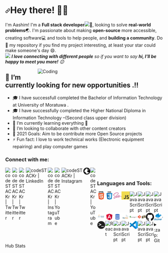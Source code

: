 
<h1><a id="user-content-hey-there-wavesmiley" class="anchor" aria-hidden="true" href="#hey-there-wavesmiley"><svg class="octicon octicon-link" viewBox="0 0 16 16" version="1.1" width="16" height="16" aria-hidden="true"><path fill-rule="evenodd" d="M7.775 3.275a.75.75 0 001.06 1.06l1.25-1.25a2 2 0 112.83 2.83l-2.5 2.5a2 2 0 01-2.83 0 .75.75 0 00-1.06 1.06 3.5 3.5 0 004.95 0l2.5-2.5a3.5 3.5 0 00-4.95-4.95l-1.25 1.25zm-4.69 9.64a2 2 0 010-2.83l2.5-2.5a2 2 0 012.83 0 .75.75 0 001.06-1.06 3.5 3.5 0 00-4.95 0l-2.5 2.5a3.5 3.5 0 004.95 4.95l1.25-1.25a.75.75 0 00-1.06-1.06l-1.25 1.25a2 2 0 01-2.83 0z"></path></svg></a>Hey there! <g-emoji class="g-emoji" alias="wave" fallback-src="https://github.githubassets.com/images/icons/emoji/unicode/1f44b.png">👋</g-emoji><g-emoji class="g-emoji" alias="smiley" fallback-src="https://github.githubassets.com/images/icons/emoji/unicode/1f603.png">😃</g-emoji></h1>

<p>I'm Aashim! I'm a <strong>Full stack developer<img src="https://camo.githubusercontent.com/63371d36886ee658f5a97401f393e1ab1684b2fd3de674b8f5efc7d410b2a3d0/68747470733a2f2f6d656469612e67697068792e636f6d2f6d656469612f57556c706c634d704f43456d5447427442572f67697068792e676966" width="30" data-canonical-src="https://media.giphy.com/media/WUlplcMpOCEmTGBtBW/giphy.gif" style="max-width:100%;"></strong><g-emoji class="g-emoji" alias="iphone" fallback-src="https://github.githubassets.com/images/icons/emoji/unicode/1f4f1.png">📱</g-emoji>, looking to solve <strong>real-world problems</strong><g-emoji class="g-emoji" alias="earth_asia" fallback-src="https://github.githubassets.com/images/icons/emoji/unicode/1f30f.png">🌏</g-emoji>. I'm passionate about making <strong>open-source</strong> more accessible, creating software<g-emoji class="g-emoji" alias="computer" fallback-src="https://github.githubassets.com/images/icons/emoji/unicode/1f4bb.png">💻</g-emoji> and tools to help people, and <strong>building a community</strong>. Do <g-emoji class="g-emoji" alias="star2" fallback-src="https://github.githubassets.com/images/icons/emoji/unicode/1f31f.png">🌟</g-emoji> my repository if you find my project interesting, at least your star could make someone's day <g-emoji class="g-emoji" alias="smile" fallback-src="https://github.githubassets.com/images/icons/emoji/unicode/1f604.png">😄</g-emoji>.
<br>
<a target="_blank" rel="noopener noreferrer" href="https://camo.githubusercontent.com/ec0df7b334d15078e980be8f26f35f1bd6f004eaa4a121db42fed361360c1817/68747470733a2f2f6d656469612e67697068792e636f6d2f6d656469612f4c6e516a7057614f4e386e68723231764e572f67697068792e676966"><img src="https://camo.githubusercontent.com/ec0df7b334d15078e980be8f26f35f1bd6f004eaa4a121db42fed361360c1817/68747470733a2f2f6d656469612e67697068792e636f6d2f6d656469612f4c6e516a7057614f4e386e68723231764e572f67697068792e676966" width="40" data-canonical-src="https://media.giphy.com/media/LnQjpWaON8nhr21vNW/giphy.gif" style="max-width:100%;"></a> <em><b>I love connecting with different people</b> so if you want to say <b>hi, I'll be happy to meet you more!</b> <g-emoji class="g-emoji" alias="blush" fallback-src="https://github.githubassets.com/images/icons/emoji/unicode/1f60a.png">😊</g-emoji></em></p>


<img align="right" alt="Coding" width="400" src="https://camo.githubusercontent.com/247e136bbbb5015042d384c1fe1c1ac854bd25c0d93870e6758c77a200115592/68747470733a2f2f6d656469612e67697068792e636f6d2f6d656469612f5934616b394b6932475a43624a78416e4a442f67697068792e676966" data-canonical-src="https://media.giphy.com/media/Y4ak9Ki2GZCbJxAnJD/giphy.gif" style="max-width:100%;">
 
 



## 🔭 I’m currently looking for new opportunities .!!
- 🎓 I have successfull completed the Bachelor of Information Technology at University of Moratuwa .
- 🎓 I have successfully completed the Higher National Diploma in Information Technology –(Second class upper division)
- 🌱 I’m currently learning everything 🤣
- 👯 I’m looking to collaborate with other content creators
- 🥅 2021 Goals: Aim to be contribute more Open Source projects
- ⚡ Fun fact: I love to work technical works (Electronic equipment repairing) and play computer games

### Connect with me:
[<img align="left" alt="codeSTACKr | Twitter" width="22px" src="https://cdn.jsdelivr.net/npm/simple-icons@4.2.0/icons/gmail.svg" />][gmail]
[<img align="left" alt="codeSTACKr | Twitter" width="22px" src="https://cdn.jsdelivr.net/npm/simple-icons@v3/icons/facebook.svg" />][facebook]
[<img align="left" alt="codeSTACKr | Twitter" width="22px" src="https://cdn.jsdelivr.net/npm/simple-icons@v3/icons/twitter.svg" />][twitter]
[<img align="left" alt="codeSTACKr | LinkedIn" width="70px" src="https://raw.githubusercontent.com/melanieshi0120/melanieshi0120/master/linkedin.ico" />][linkedin]
[<img align="left" alt="codeSTACKr | Instagram" width="22px" src="https://cdn.jsdelivr.net/npm/simple-icons@v3/icons/instagram.svg" />][instagram]
[<img align="left" alt="codeSTACKr | YouTube" width="22px" src="https://cdn.jsdelivr.net/npm/simple-icons@v3/icons/youtube.svg" />][youtube]
[<img align="left" alt="codeSTACKr | Instagram" width="70px" src="https://raw.githubusercontent.com/melanieshi0120/melanieshi0120/master/medium.ico" />][medium]
[<img align="left" alt="codeSTACKr.com" width="22px" src="https://raw.githubusercontent.com/iconic/open-iconic/master/svg/globe.svg" />][website]
[<img align="left" alt="codeSTACKr | YouTube" width="22px" src="https://cdn.jsdelivr.net/npm/simple-icons@4.2.0/icons/dev-dot-to.svg" />][dot]


<br />

### Languages and Tools:
<img align="left" alt="HTML5" width="26px" src="https://raw.githubusercontent.com/github/explore/80688e429a7d4ef2fca1e82350fe8e3517d3494d/topics/html/html.png" />
<img align="left" alt="CSS3" width="26px" src="https://raw.githubusercontent.com/github/explore/80688e429a7d4ef2fca1e82350fe8e3517d3494d/topics/css/css.png" />
<img align="left" alt="Sass" width="26px" src="https://raw.githubusercontent.com/github/explore/80688e429a7d4ef2fca1e82350fe8e3517d3494d/topics/sass/sass.png" />
<img align="left" alt="JavaScript" width="26px" src="https://raw.githubusercontent.com/github/explore/80688e429a7d4ef2fca1e82350fe8e3517d3494d/topics/javascript/javascript.png" />


<img align="left" alt="JavaScript" width="26px" src="https://cdn.jsdelivr.net/npm/simple-icons@3.13.0/icons/bootstrap.svg" />
<img align="left" alt="JavaScript" width="26px" src="https://cdn.jsdelivr.net/npm/simple-icons@3.13.0/icons/php.svg" />
<img align="left" alt="JavaScript" width="26px" src="https://cdn.jsdelivr.net/npm/simple-icons@4.2.0/icons/csharp.svg" />
<img align="left" alt="JavaScript" width="26px" src="https://cdn.jsdelivr.net/npm/simple-icons@4.2.0/icons/android.svg" />
<img align="left" alt="React" width="26px" src="https://raw.githubusercontent.com/github/explore/80688e429a7d4ef2fca1e82350fe8e3517d3494d/topics/java/java.png" />
<img align="left" alt="React" width="26px" src="https://raw.githubusercontent.com/github/explore/80688e429a7d4ef2fca1e82350fe8e3517d3494d/topics/angular/angular.png" />
<img align="left" alt="SQL" width="26px" src="https://raw.githubusercontent.com/github/explore/80688e429a7d4ef2fca1e82350fe8e3517d3494d/topics/sql/sql.png" />
<img align="left" alt="MySQL" width="26px" src="https://raw.githubusercontent.com/github/explore/80688e429a7d4ef2fca1e82350fe8e3517d3494d/topics/mysql/mysql.png" />
<img align="left" alt="MongoDB" width="26px" src="https://raw.githubusercontent.com/github/explore/80688e429a7d4ef2fca1e82350fe8e3517d3494d/topics/mongodb/mongodb.png" />
<img align="left" alt="Git" width="26px" src="https://raw.githubusercontent.com/github/explore/80688e429a7d4ef2fca1e82350fe8e3517d3494d/topics/git/git.png" />
<img align="left" alt="GitHub" width="26px" src="https://raw.githubusercontent.com/github/explore/78df643247d429f6cc873026c0622819ad797942/topics/github/github.png" />
<img align="left" alt="GitHub" width="26px" src="https://raw.githubusercontent.com/github/explore/80688e429a7d4ef2fca1e82350fe8e3517d3494d/topics/docker/docker.png" />
<img align="left" alt="Terminal" width="26px" src="https://raw.githubusercontent.com/github/explore/80688e429a7d4ef2fca1e82350fe8e3517d3494d/topics/terminal/terminal.png" />
<img align="left" alt="React" width="26px" src="https://cdn.jsdelivr.net/npm/simple-icons@3.13.0/icons/wordpress.svg" />
<img align="left" alt="JavaScript" width="26px" src="https://cdn.jsdelivr.net/npm/simple-icons@4.2.0/icons/blogger.svg" />
<img align="left" alt="JavaScript" width="26px" src="https://raw.githubusercontent.com/melanieshi0120/melanieshi0120/master/images/GCP_LOG.png" />

<img align="left" alt="Visual Studio Code" width="26px" src="https://raw.githubusercontent.com/github/explore/80688e429a7d4ef2fca1e82350fe8e3517d3494d/topics/visual-studio-code/visual-studio-code.png" />
<img align="left" alt="JavaScript" width="26px" src="https://cdn.jsdelivr.net/npm/simple-icons@4.2.0/icons/adobephotoshop.svg" />
<img align="left" alt="JavaScript" width="26px" src="https://cdn.jsdelivr.net/npm/simple-icons@4.2.0/icons/microsoftoffice.svg" />

<br />
<br />

<br />
<br />

---

<details>
  <summary>:zap: GitHub Stats</summary>

  <img align="left" alt="GitHub Stats" src="https://github-readme-stats.codestackr.vercel.app/api?username=aasim782&show_icons=true&hide_border=true" />

</details>

[website]: https://www.linkedin.com/in/mohamed-aasim-450098120
[twitter]: https://twitter.com/aashim782
[youtube]: https://youtube.com/codeSTACKr
[instagram]: https://www.instagram.com/aasimmam782/
[linkedin]: https://www.linkedin.com/in/mohamed-aasim-450098120/
[medium]:https://medium.com/@aasim782
[dot]:https://dev.to/aasim782
[gmail]:aasim782@gmail.com
[facebook]:https://web.facebook.com/mamaashim/
